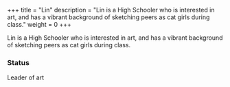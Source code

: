 +++
title = "Lin"
description = "Lin is a High Schooler who is interested in art, and has a vibrant background of sketching peers as cat girls during class."
weight = 0
+++

Lin is a High Schooler who is interested in art, and has a vibrant background of sketching peers as cat girls during class.

### Status

Leader of art